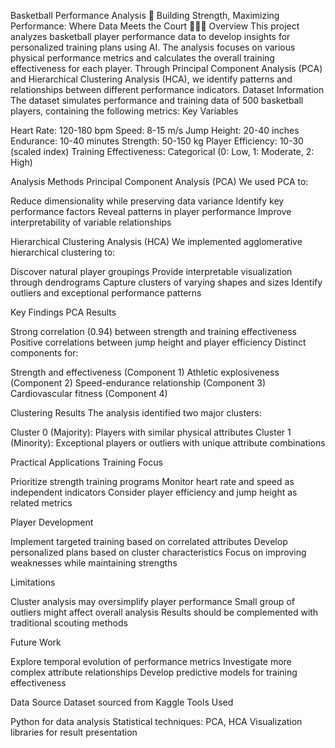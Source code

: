 Basketball Performance Analysis 🏀
Building Strength, Maximizing Performance: Where Data Meets the Court 🏋️‍♂️🎯
Overview
This project analyzes basketball player performance data to develop insights for personalized training plans using AI. The analysis focuses on various physical performance metrics and calculates the overall training effectiveness for each player. Through Principal Component Analysis (PCA) and Hierarchical Clustering Analysis (HCA), we identify patterns and relationships between different performance indicators.
Dataset Information
The dataset simulates performance and training data of 500 basketball players, containing the following metrics:
Key Variables

Heart Rate: 120-180 bpm
Speed: 8-15 m/s
Jump Height: 20-40 inches
Endurance: 10-40 minutes
Strength: 50-150 kg
Player Efficiency: 10-30 (scaled index)
Training Effectiveness: Categorical (0: Low, 1: Moderate, 2: High)

Analysis Methods
Principal Component Analysis (PCA)
We used PCA to:

Reduce dimensionality while preserving data variance
Identify key performance factors
Reveal patterns in player performance
Improve interpretability of variable relationships

Hierarchical Clustering Analysis (HCA)
We implemented agglomerative hierarchical clustering to:

Discover natural player groupings
Provide interpretable visualization through dendrograms
Capture clusters of varying shapes and sizes
Identify outliers and exceptional performance patterns

Key Findings
PCA Results

Strong correlation (0.94) between strength and training effectiveness
Positive correlations between jump height and player efficiency
Distinct components for:

Strength and effectiveness (Component 1)
Athletic explosiveness (Component 2)
Speed-endurance relationship (Component 3)
Cardiovascular fitness (Component 4)



Clustering Results
The analysis identified two major clusters:

Cluster 0 (Majority): Players with similar physical attributes
Cluster 1 (Minority): Exceptional players or outliers with unique attribute combinations

Practical Applications
Training Focus

Prioritize strength training programs
Monitor heart rate and speed as independent indicators
Consider player efficiency and jump height as related metrics

Player Development

Implement targeted training based on correlated attributes
Develop personalized plans based on cluster characteristics
Focus on improving weaknesses while maintaining strengths

Limitations

Cluster analysis may oversimplify player performance
Small group of outliers might affect overall analysis
Results should be complemented with traditional scouting methods

Future Work

Explore temporal evolution of performance metrics
Investigate more complex attribute relationships
Develop predictive models for training effectiveness

Data Source
Dataset sourced from Kaggle
Tools Used

Python for data analysis
Statistical techniques: PCA, HCA
Visualization libraries for result presentation